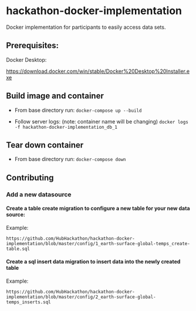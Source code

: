 # hackathon-docker-implementation
Docker implementation for participants to easily access data sets.

## Prerequisites:

Docker Desktop:

https://download.docker.com/win/stable/Docker%20Desktop%20Installer.exe

## Build image and container
* From base directory run:
`docker-compose up --build`

* Follow server logs: (note: container name will be changing)
`docker logs -f hackathon-docker-implementation_db_1`

## Tear down container
* From base directory run:
`docker-compose down`

## Contributing
### Add a new datasource
#### Create a table create migration to configure a new table for your new data source:

Example: 

`https://github.com/HubHackathon/hackathon-docker-implementation/blob/master/config/1_earth-surface-global-temps_create-table.sql`

#### Create a sql insert data migration to insert data into the newly created table

Example: 

`https://github.com/HubHackathon/hackathon-docker-implementation/blob/master/config/2_earth-surface-global-temps_inserts.sql`
